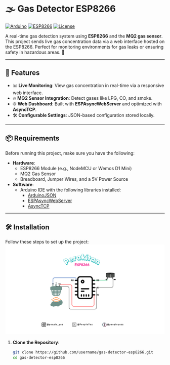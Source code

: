 # 🌫️ Gas Detector ESP8266

[![Arduino](https://img.shields.io/badge/Arduino-IDE-00979C?style=for-the-badge&logo=arduino&logoColor=white)](https://www.arduino.cc/)
[![ESP8266](https://img.shields.io/badge/ESP8266-Supported-blue?style=for-the-badge)](https://www.espressif.com/en/products/socs/esp8266)
[![License](https://img.shields.io/badge/License-MIT-green?style=for-the-badge)](LICENSE)

A real-time gas detection system using **ESP8266** and the **MQ2 gas sensor**. This project sends live gas concentration data via a web interface hosted on the ESP8266. Perfect for monitoring environments for gas leaks or ensuring safety in hazardous areas. 🚨

---

## 🚀 Features
- 📊 **Live Monitoring**: View gas concentration in real-time via a responsive web interface.
- 🔥 **MQ2 Sensor Integration**: Detect gases like LPG, CO, and smoke.
- 🌐 **Web Dashboard**: Built with **ESPAsyncWebServer** and optimized with **AsyncTCP**.
- 🛠️ **Configurable Settings**: JSON-based configuration stored locally.

---

## 📦 Requirements
Before running this project, make sure you have the following:
- **Hardware**:
  - ESP8266 Module (e.g., NodeMCU or Wemos D1 Mini)
  - MQ2 Gas Sensor
  - Breadboard, Jumper Wires, and a 5V Power Source
- **Software**:
  - Arduino IDE with the following libraries installed:
    - [ArduinoJSON](https://github.com/bblanchon/ArduinoJson)
    - [ESPAsyncWebServer](https://github.com/me-no-dev/ESPAsyncWebServer)
    - [AsyncTCP](https://github.com/me-no-dev/AsyncTCP)

---

## 🛠️ Installation
Follow these steps to set up the project:
![Cable Blueprint](https://raw.githubusercontent.com/DiazIrfandi/gasdetector-esp8266/refs/heads/main/how-to-connect-the-cable.png)

1. **Clone the Repository**:
   ```bash
   git clone https://github.com/username/gas-detector-esp8266.git
   cd gas-detector-esp8266
